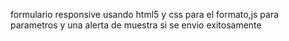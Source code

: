 formulario responsive usando html5 y css para el formato,js para parametros y una alerta de muestra si se envio exitosamente
